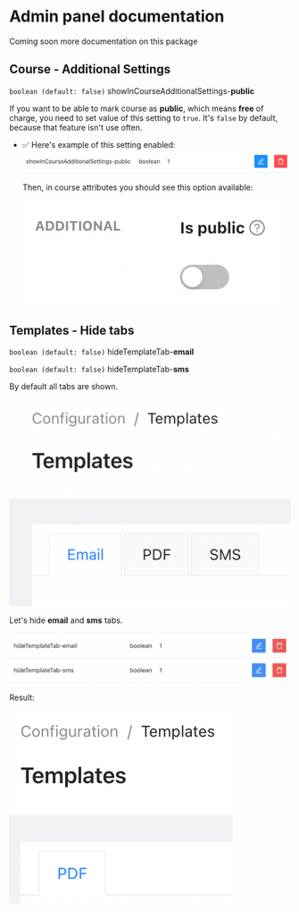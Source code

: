 # Admin panel documentation

Coming soon more documentation on this package

## Course - Additional Settings

`boolean (default: false)` showInCourseAdditionalSettings-**public**

If you want to be able to mark course as **public**, which means **free** of charge, you need to set value of this setting to `true`. It's `false` by default, because that feature isn't use often.

-   :white_check_mark: Here's example of this setting enabled:
    ![](https://raw.githubusercontent.com/EscolaLMS/settings/main/./docs/settings/setting-additional-public-true.png)

    Then, in course attributes you should see this option available:

    ![](https://raw.githubusercontent.com/EscolaLMS/settings/main/./docs/settings/setting-additional-public.png)

## Templates - Hide tabs

`boolean (default: false)` hideTemplateTab-**email**

`boolean (default: false)` hideTemplateTab-**sms**

By default all tabs are shown.

![](https://raw.githubusercontent.com/EscolaLMS/settings/main/./docs/settings/templates-tabs-default.png)

Let's hide **email** and **sms** tabs.

![](https://raw.githubusercontent.com/EscolaLMS/settings/main/./docs/settings/templates-tabs-disabled.png)

Result:

![](https://raw.githubusercontent.com/EscolaLMS/settings/main/./docs/settings/templates-tabs-hidden.png)
